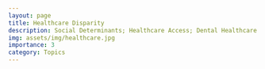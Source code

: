 ```yaml
---
layout: page
title: Healthcare Disparity
description: Social Determinants; Healthcare Access; Dental Healthcare Service; Maternal and Infant Morbidity
img: assets/img/healthcare.jpg
importance: 3
category: Topics
---
```

